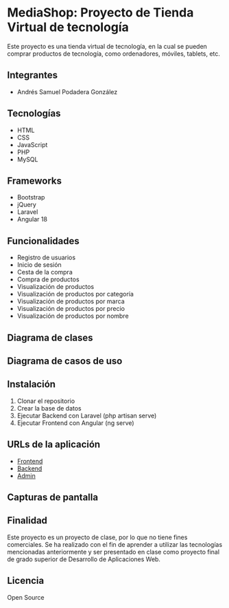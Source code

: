 # MediaShop: Proyecto de Tienda Virtual de tecnología

Este proyecto es una tienda virtual de tecnología, en la cual se pueden comprar productos de tecnología, como ordenadores, móviles, tablets, etc.

## Integrantes

- Andrés Samuel Podadera González

## Tecnologías

- HTML
- CSS
- JavaScript
- PHP
- MySQL

## Frameworks

- Bootstrap
- jQuery
- Laravel
- Angular 18

## Funcionalidades

- Registro de usuarios
- Inicio de sesión
- Cesta de la compra
- Compra de productos
- Visualización de productos
- Visualización de productos por categoría
- Visualización de productos por marca
- Visualización de productos por precio
- Visualización de productos por nombre

## Diagrama de clases

## Diagrama de casos de uso

## Instalación

1. Clonar el repositorio
2. Crear la base de datos
3. Ejecutar Backend con Laravel (php artisan serve)
4. Ejecutar Frontend con Angular (ng serve)

## URLs de la aplicación

- [Frontend](http://localhost:4200)
- [Backend](http://localhost:8000/api)
- [Admin](http://localhost:5000/auth/login)

## Capturas de pantalla

## Finalidad

Este proyecto es un proyecto de clase, por lo que no tiene fines comerciales. Se ha realizado con el fin de aprender a utilizar las tecnologías mencionadas anteriormente y ser presentado en clase como proyecto final de grado superior de Desarrollo de Aplicaciones Web.

## Licencia

Open Source
